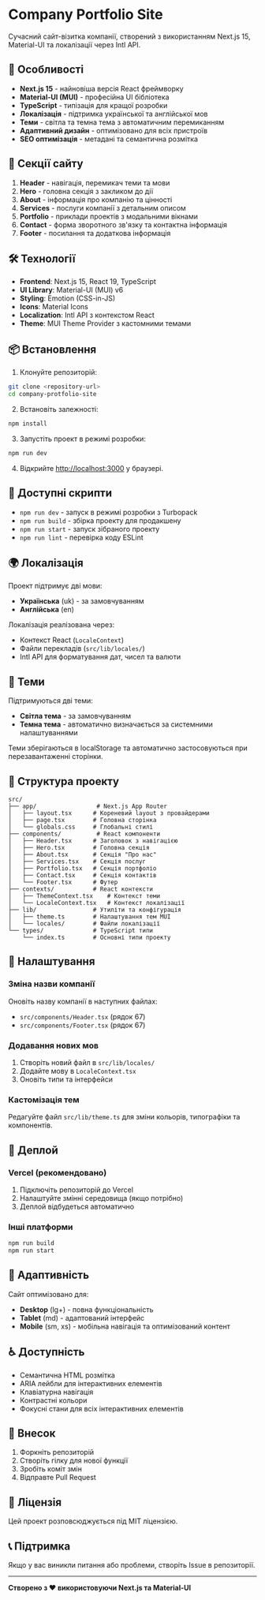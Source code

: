 # Company Portfolio Site

Сучасний сайт-візитка компанії, створений з використанням Next.js 15, Material-UI та локалізації через Intl API.

## 🚀 Особливості

- **Next.js 15** - найновіша версія React фреймворку
- **Material-UI (MUI)** - професійна UI бібліотека
- **TypeScript** - типізація для кращої розробки
- **Локалізація** - підтримка української та англійської мов
- **Теми** - світла та темна тема з автоматичним перемиканням
- **Адаптивний дизайн** - оптимізовано для всіх пристроїв
- **SEO оптимізація** - метадані та семантична розмітка

## 📱 Секції сайту

1. **Header** - навігація, перемикач теми та мови
2. **Hero** - головна секція з закликом до дії
3. **About** - інформація про компанію та цінності
4. **Services** - послуги компанії з детальним описом
5. **Portfolio** - приклади проектів з модальними вікнами
6. **Contact** - форма зворотного зв'язку та контактна інформація
7. **Footer** - посилання та додаткова інформація

## 🛠 Технології

- **Frontend**: Next.js 15, React 19, TypeScript
- **UI Library**: Material-UI (MUI) v6
- **Styling**: Emotion (CSS-in-JS)
- **Icons**: Material Icons
- **Localization**: Intl API з контекстом React
- **Theme**: MUI Theme Provider з кастомними темами

## 📦 Встановлення

1. Клонуйте репозиторій:
```bash
git clone <repository-url>
cd company-protfolio-site
```

2. Встановіть залежності:
```bash
npm install
```

3. Запустіть проект в режимі розробки:
```bash
npm run dev
```

4. Відкрийте [http://localhost:3000](http://localhost:3000) у браузері.

## 🔧 Доступні скрипти

- `npm run dev` - запуск в режимі розробки з Turbopack
- `npm run build` - збірка проекту для продакшену
- `npm run start` - запуск зібраного проекту
- `npm run lint` - перевірка коду ESLint

## 🌍 Локалізація

Проект підтримує дві мови:
- **Українська** (uk) - за замовчуванням
- **Англійська** (en)

Локалізація реалізована через:
- Контекст React (`LocaleContext`)
- Файли перекладів (`src/lib/locales/`)
- Intl API для форматування дат, чисел та валюти

## 🎨 Теми

Підтримуються дві теми:
- **Світла тема** - за замовчуванням
- **Темна тема** - автоматично визначається за системними налаштуваннями

Теми зберігаються в localStorage та автоматично застосовуються при перезавантаженні сторінки.

## 📁 Структура проекту

```
src/
├── app/                 # Next.js App Router
│   ├── layout.tsx      # Кореневий layout з провайдерами
│   ├── page.tsx        # Головна сторінка
│   └── globals.css     # Глобальні стилі
├── components/          # React компоненти
│   ├── Header.tsx      # Заголовок з навігацією
│   ├── Hero.tsx        # Головна секція
│   ├── About.tsx       # Секція "Про нас"
│   ├── Services.tsx    # Секція послуг
│   ├── Portfolio.tsx   # Секція портфоліо
│   ├── Contact.tsx     # Секція контактів
│   └── Footer.tsx      # Футер
├── contexts/           # React контексти
│   ├── ThemeContext.tsx    # Контекст теми
│   └── LocaleContext.tsx   # Контекст локалізації
├── lib/                # Утиліти та конфігурація
│   ├── theme.ts        # Налаштування тем MUI
│   └── locales/        # Файли локалізації
└── types/              # TypeScript типи
    └── index.ts        # Основні типи проекту
```

## 🎯 Налаштування

### Зміна назви компанії
Оновіть назву компанії в наступних файлах:
- `src/components/Header.tsx` (рядок 67)
- `src/components/Footer.tsx` (рядок 67)

### Додавання нових мов
1. Створіть новий файл в `src/lib/locales/`
2. Додайте мову в `LocaleContext.tsx`
3. Оновіть типи та інтерфейси

### Кастомізація тем
Редагуйте файл `src/lib/theme.ts` для зміни кольорів, типографіки та компонентів.

## 🚀 Деплой

### Vercel (рекомендовано)
1. Підключіть репозиторій до Vercel
2. Налаштуйте змінні середовища (якщо потрібно)
3. Деплой відбудеться автоматично

### Інші платформи
```bash
npm run build
npm run start
```

## 📱 Адаптивність

Сайт оптимізовано для:
- **Desktop** (lg+) - повна функціональність
- **Tablet** (md) - адаптований інтерфейс
- **Mobile** (sm, xs) - мобільна навігація та оптимізований контент

## ♿ Доступність

- Семантична HTML розмітка
- ARIA лейбли для інтерактивних елементів
- Клавіатурна навігація
- Контрастні кольори
- Фокусні стани для всіх інтерактивних елементів

## 🤝 Внесок

1. Форкніть репозиторій
2. Створіть гілку для нової функції
3. Зробіть коміт змін
4. Відправте Pull Request

## 📄 Ліцензія

Цей проект розповсюджується під MIT ліцензією.

## 📞 Підтримка

Якщо у вас виникли питання або проблеми, створіть Issue в репозиторії.

---

**Створено з ❤️ використовуючи Next.js та Material-UI**
